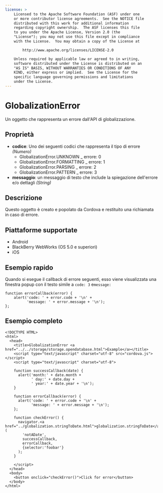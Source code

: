 ```yaml
---
license: >
    Licensed to the Apache Software Foundation (ASF) under one
    or more contributor license agreements.  See the NOTICE file
    distributed with this work for additional information
    regarding copyright ownership.  The ASF licenses this file
    to you under the Apache License, Version 2.0 (the
    "License"); you may not use this file except in compliance
    with the License.  You may obtain a copy of the License at

        http://www.apache.org/licenses/LICENSE-2.0

    Unless required by applicable law or agreed to in writing,
    software distributed under the License is distributed on an
    "AS IS" BASIS, WITHOUT WARRANTIES OR CONDITIONS OF ANY
    KIND, either express or implied.  See the License for the
    specific language governing permissions and limitations
    under the License.
---
```


# GlobalizationError

Un oggetto che rappresenta un errore dall'API di globalizzazione.

## Proprietà

*   **codice**: Uno dei seguenti codici che rappresenta il tipo di errore *(Numero)* 
    *   GlobalizationError.UNKNOWN _ errore: 0
    *   GlobalizationError.FORMATTING _ errore: 1
    *   GlobalizationError.PARSING _ errore: 2
    *   GlobalizationError.PATTERN _ errore: 3
*   **messaggio**: un messaggio di testo che include la spiegazione dell'errore e/o dettagli *(String)*

## Descrizione

Questo oggetto è creato e popolato da Cordova e restituito una richiamata in caso di errore.

## Piattaforme supportate

*   Android
*   BlackBerry WebWorks (OS 5.0 e superiori)
*   iOS

## Esempio rapido

Quando si esegue il callback di errore seguenti, esso viene visualizzata una finestra popup con il testo simile a `code: 3` e`message:`

    function errorCallback(error) {
        alert('code: ' + error.code + '\n' +
              'message: ' + error.message + '\n');
    };
    

## Esempio completo

    <!DOCTYPE HTML>
    <html>
      <head>
        <title>GlobalizationError <a href="../../storage/storage.opendatabase.html">Example</a></title>
        <script type="text/javascript" charset="utf-8" src="cordova.js"></script>
        <script type="text/javascript" charset="utf-8">
    
        function successCallback(date) {
          alert('month:' + date.month +
                ' day:' + date.day +
                ' year:' + date.year + '\n');
        }
    
        function errorCallback(error) {
          alert('code: ' + error.code + '\n' +
                'message: ' + error.message + '\n');
        };
    
        function checkError() {
          navigator.<a href="../globalization.stringToDate.html">globalization.stringToDate</a>(
            'notADate',
            successCallback,
            errorCallback,
            {selector:'foobar'}
          );
        }
    
        </script>
      </head>
      <body>
        <button onclick="checkError()">Click for error</button>
      </body>
    </html>